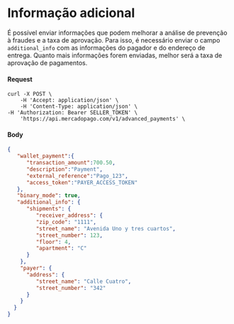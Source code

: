﻿---
  indexable: false
---

# Informação adicional

É possível enviar informações que podem melhorar a análise de prevenção à fraudes e a taxa de aprovação. Para isso, é necessário enviar o campo `additional_info` com as informações do pagador e do endereço de entrega. Quanto mais informações forem enviadas, melhor será a taxa de aprovação de pagamentos.

#### Request
```curl
curl -X POST \
    -H 'Accept: application/json' \
    -H 'Content-Type: application/json' \
-H 'Authorization: Bearer SELLER_TOKEN' \
    'https://api.mercadopago.com/v1/advanced_payments' \
```

#### Body
```json
{
   "wallet_payment":{
      "transaction_amount":700.50,
      "description":"Payment",
      "external_reference":"Pago_123",
      "access_token":"PAYER_ACCESS_TOKEN"      
   },
   "binary_mode": true,
   "additional_info": {
      "shipments": {
         "receiver_address": {
         "zip_code": "1111",
         "street_name": "Avenida Uno y tres cuartos",
         "street_number": 123,
         "floor": 4,
         "apartment": "C"
      }
    },
    "payer": {
      "address": {
         "street_name": "Calle Cuatro",
         "street_number": "342"
      }
    }
  }
}
```
